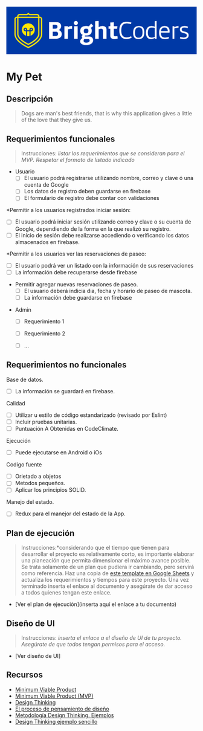 ![BrightCoders Logo](img/logo-bc.png)

# My Pet

## Descripción

> Dogs are man's best friends, that is why this application gives a little of the love that they give us.

## Requerimientos funcionales

> Instrucciones: *listar los requerimientos que se consideran para el MVP. Respetar el formato de listado indicado*

- Usuario
  - [ ] El usuario podrá registrarse utilizando nombre, correo y clave ó una cuenta de Google
  - [ ] Los datos de registro deben guardarse en firebase
  - [ ] El formulario de registro debe contar con validaciones
 
 *Permitir a los usuarios registrados iniciar sesión:
 
  - [ ] El usuario podrá iniciar sesión utilizando correo y clave o su cuenta de Google, dependiendo de la forma en la que realizó su registro.
  - [ ] El inicio de sesión debe realizarse accediendo o verificando los datos almacenados en firebase.

*Permitir a los usuarios ver las reservaciones de paseo:

 - [ ] El usuario podrá ver un listado con la información de sus reservaciones
 - [ ] La información debe recuperarse desde firebase
 
* Permitir agregar nuevas reservaciones de paseo.
  - [ ] El usuario deberá indicia dia, fecha y horario de paseo de mascota.
  - [ ] La información debe guardarse en firebase

- Admin
  - [ ] Requerimiento 1
  - [ ] Requerimiento 2
  - [ ] ...


## Requerimientos no funcionales

Base de datos.
- [ ] La información se guardará en firebase.

Calidad
- [ ] Utilizar u estilo de código estandarizado (revisado por Eslint)
- [ ] Incluir pruebas unitarias.
- [ ] Puntuación A Obtenidas en CodeClimate.

Ejecución
- [ ] Puede ejecutarse en Android o iOs

Codigo fuente
- [ ] Orietado a objetos
- [ ] Metodos pequeños.
- [ ] Aplicar los principios SOLID.

Manejo del estado.
- [ ] Redux para el manejor del estado de la App.

## Plan de ejecución

> Instrucciones:*considerando que el tiempo que tienen para desarrollar el proyecto es relativamente corto, es importante elaborar una planeación que permita dimensionar el máximo avance posible. Se trata solamente de un plan que pudiera ir cambiando, pero servirá como referencia. Haz una copia de [este template en Google Sheets](https://docs.google.com/spreadsheets/d/1e3kxrdzytEhMlVp1hoItIa-eFhUjE4oFR_iy4MoDiAU/edit?usp=sharing) y actualiza los requerimientos y tiempos para este proyecto. Una vez terminado inserta el enlace al documento y asegúrate de dar acceso a todos quienes tengan este enlace.

- [Ver el plan de ejecución](inserta aquí el enlace a tu documento)

## Diseño de UI
> Instrucciones: *inserta el enlace a el diseño de UI de tu proyecto. Asegúrate de que todos tengan permisos para el acceso.*

- [Ver diseño de UI]

## Recursos

- [Minimum Viable Product](https://www.agilealliance.org/glossary/mvp/#q=~(infinite~false~filters~(tags~(~'mvp))~searchTerm~'~sort~false~sortDirection~'asc~page~1))
- [Minimum Viable Product (MVP)](https://www.productplan.com/glossary/minimum-viable-product/)
- [Design Thinking](https://www.interaction-design.org/literature/topics/design-thinking)
- [El proceso de pensamiento de diseño](https://www.youtube.com/watch?v=_r0VX-aU_T8)
- [Metodología Design Thinking. Ejemplos](https://www.youtube.com/watch?v=_ul3wfKss58)
- [Design Thinking ejemplo sencillo](https://www.youtube.com/watch?v=_H33tA2-j0s)
